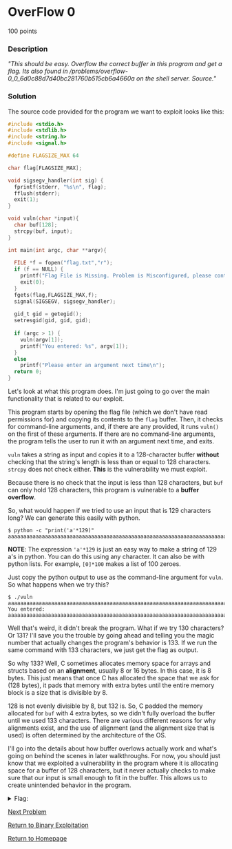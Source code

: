 # OverFlow 0
100 points

### Description
*"This should be easy. Overflow the correct buffer in this program and get a flag. Its also found in /problems/overflow-0_0_6d0c88d7d40bc281760b515cb6a4660a on the shell server. Source."*

### Solution
The source code provided for the program we want to exploit looks like this:
```C
#include <stdio.h>
#include <stdlib.h>
#include <string.h>
#include <signal.h>

#define FLAGSIZE_MAX 64

char flag[FLAGSIZE_MAX];

void sigsegv_handler(int sig) {
  fprintf(stderr, "%s\n", flag);
  fflush(stderr);
  exit(1);
}

void vuln(char *input){
  char buf[128];
  strcpy(buf, input);
}

int main(int argc, char **argv){
  
  FILE *f = fopen("flag.txt","r");
  if (f == NULL) {
    printf("Flag File is Missing. Problem is Misconfigured, please contact an Admin if you are running this on the shell server.\n");
    exit(0);
  }
  fgets(flag,FLAGSIZE_MAX,f);
  signal(SIGSEGV, sigsegv_handler);
  
  gid_t gid = getegid();
  setresgid(gid, gid, gid);
  
  if (argc > 1) {
    vuln(argv[1]);
    printf("You entered: %s", argv[1]);
  }
  else
    printf("Please enter an argument next time\n");
  return 0;
}
```

Let's look at what this program does. I'm just going to go over the main functionality that is related to our exploit.

This program starts by opening the flag file (which we don't have read permissions for) and copying its contents to the `flag` buffer. Then, it checks for command-line arguments, and, if there are any provided, it runs `vuln()` on the first of these arguments. If there are no command-line arguments, the program tells the user to run it with an argument next time, and exits.

`vuln` takes a string as input and copies it to a 128-character buffer **without** checking that the string's length is less than or equal to 128 characters. `strcpy` does not check either. **This** is the vulnerability we must exploit.

Because there is no check that the input is less than 128 characters, but `buf` can only hold 128 characters, this program is vulnerable to a **buffer overflow**.

So, what would happen if we tried to use an input that is 129 characters long? We can generate this easily with python.
```
$ python -c "print('a'*129)"
aaaaaaaaaaaaaaaaaaaaaaaaaaaaaaaaaaaaaaaaaaaaaaaaaaaaaaaaaaaaaaaaaaaaaaaaaaaaaaaaaaaaaaaaaaaaaaaaaaaaaaaaaaaaaaaaaaaaaaaaaaaaaaaaa
```
**NOTE**: The expression `'a'*129` is just an easy way to make a string of 129 a's in python. You can do this using any character. It can also be with python lists. For example, `[0]*100` makes a list of 100 zeroes.

Just copy the python output to use as the command-line argument for `vuln`. So what happens when we try this?
```
$ ./vuln aaaaaaaaaaaaaaaaaaaaaaaaaaaaaaaaaaaaaaaaaaaaaaaaaaaaaaaaaaaaaaaaaaaaaaaaaaaaaaaaaaaaaaaaaaaaaaaaaaaaaaaaaaaaaaaaaaaaaaaaaaaaaaaaa
You entered: aaaaaaaaaaaaaaaaaaaaaaaaaaaaaaaaaaaaaaaaaaaaaaaaaaaaaaaaaaaaaaaaaaaaaaaaaaaaaaaaaaaaaaaaaaaaaaaaaaaaaaaaaaaaaaaaaaaaaaaaaaaaaaaaa
```

Well that's weird, it didn't break the program. What if we try 130 characters? Or 131? I'll save you the trouble by going ahead and telling you the magic number that actually changes the program's behavior is 133. If we run the same command with 133 characters, we just get the flag as output.

So why 133? Well, C sometimes allocates memory space for arrays and structs based on an **alignment**, usually 8 or 16 bytes. In this case, it is 8 bytes. This just means that once C has allocated the space that we ask for (128 bytes), it pads that memory with extra bytes until the entire memory block is a size that is divisible by 8. 

128 is not evenly divisible by 8, but 132 is. So, C padded the memory allocated for `buf` with 4 extra bytes, so we didn't fully overload the buffer until we used 133 characters. There are various different reasons for why alignments exist, and the use of alignment (and the alignment size that is used) is often determined by the architecture of the OS.

I'll go into the details about how buffer overlows actually work and what's going on behind the scenes in later walkthroughs. For now, you should just know that we exploited a vulnerability in the program where it is allocating space for a buffer of 128 characters, but it never actually checks to make sure that our input is small enough to fit in the buffer. This allows us to create unintended behavior in the program.

<details>
  <summary>Flag:</summary>
  picoCTF{3asY_P3a5y0a131490}
</details>

[Next Problem](https://github.com/sdvickers98/picoCTF-2019-Walkthrough/blob/master/binary_exploitation/%234%20-%20Overflow%201.md)

[Return to Binary Exploitation](https://github.com/sdvickers98/picoCTF-2019-Walkthrough/blob/master/binary_exploitation/%230%20-%20Binary%20Exploitation%20Homepage.md)

[Return to Homepage](https://github.com/sdvickers98/picoCTF-2019-Walkthrough)
